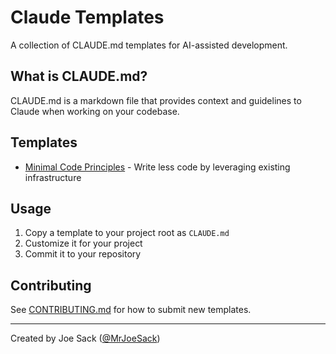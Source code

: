 # Claude Templates

A collection of CLAUDE.md templates for AI-assisted development.

## What is CLAUDE.md?

CLAUDE.md is a markdown file that provides context and guidelines to Claude when working on your codebase.

## Templates

- [Minimal Code Principles](./minimal-code-principles.md) - Write less code by leveraging existing infrastructure

## Usage

1. Copy a template to your project root as `CLAUDE.md`
2. Customize it for your project
3. Commit it to your repository

## Contributing

See [CONTRIBUTING.md](./CONTRIBUTING.md) for how to submit new templates.

---

Created by Joe Sack ([@MrJoeSack](https://github.com/MrJoeSack))
